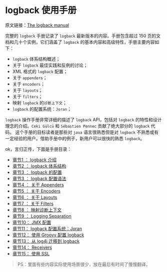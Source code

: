 # logback 使用手册
原文链接：[The logback manual](https://logback.qos.ch/manual/index.html)

完整的 `logback` 手册记录了 `logback` 最新版本的内容。手册包含超过 150 页的文档和几十个实例，它们涵盖了 `logback` 的基本内容和高级特性，手册主要内容如下：

- `logback` 体系结构概述；
- 关于 `logback` 最佳实践和反例的讨论；
- XML 格式的 `logback` 配置；
- 关于 `appenders`；
- 关于 `encoders`；
- 关于 `layouts`；
- 关于 `filters`；
- 映射 `logback` 的`诊断上下文`；
- `logback` 的配置系统：`Joran`；

`logback` 操作手册非常详细的描述了 `logback` API，包括对 `logback` 的特性和设计理念的介绍。`Ceki Gülcü` 和 `Sébastien Pennec` 贡献了绝大部分的 `logback` 代码。 这个手册的目标读者是那些对 `java` 语言很熟悉但是对 `logback` 不熟悉或有一定经验的用户。借助手册中的例子，新用户可以很快的熟悉 `logback`。

ok，言归正传，下面是手册目录：

- [章节1 ： logback 介绍](chapter-1-introduction.md)
- [章节2 ： logback 体系结构](chapter-2-architecture.md)
- [章节3 ： logback 的配置](chapter-3-configuration.md)
- [章节3 ： logback 配置语法](chapter-3-config-syntax.md)
- [章节4 ： 关于 Appenders]()
- [章节5 ： 关于 Encoders]()
- [章节6 ： 关于 Layouts]()
- [章节7 ： 关于 Filters]()
- [章节8 ： 映射诊断上下文]()
- [章节9 ： Logging Separation]()
- [章节10： JMX 配置]()
- [章节11： logback 配置系统：Joran]()
- [章节12： 使用 Groovy 配置 logback]()
- [章节13： 从 log4j 迁移到 logback]()
- [章节14： Receivers]()
- [章节15： 使用 SSL]()

> PS：里面有些内容实际使用场景很少，放在最后有时间了慢慢翻译。